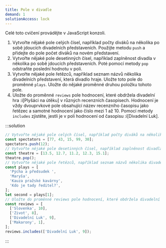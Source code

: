 ```yaml
---
title: Pole v divadle
demand: 1
solutionAccess: lock
---
```


Celé toto cvičení provádějte v JavaScript konzoli.

1. Vytvořte nějaké pole celých čísel, například počty diváků na několika po sobě jdoucích divadelních představeních. Použijte metodu `push` a přidejte do pole počet diváků na novém představení.
1. Vytvořte nějaké pole desetinných čísel, například zaplněnost divadla v několika po sobě jdoucích představeních. Poté pomocí metody `pop` odstraňte poslední hodnotu v poli.
1. Vytvořte nějaké pole řetězců, například seznam názvů několika divadelních představení, která divadlo hraje. Uložte toto pole do proměnné `plays`. Uložte do nějaké proměnné druhou položku tohoto pole.
1. Uložte do proměnné `reviews` pole hodnocení, které obdržela divadelní hra :i[Plyšáci na útěku] v různých recenzních časopisech. Hodnocení je vždy dvouprvkové pole obsahující název recenzního časopisu jako řetězec a samotné hodnocení jako číslo mezi 1 až 10. Pomocí metody `includes` zjistěte, jestli je v poli hodnocení od časopisu :i[Divadelní Luk].

:::solution

```js
// Vytvořte nějaké pole celých čísel, například počty diváků na několika po sobě jdoucích divadelních představeních. Použijte metodu push a přidejte do pole počet diváků na novém představení.
const spectators = [77, 43, 15, 99, 30];
spectators.push(12);
// Vytvořte nějaké pole desetinných čísel, například zaplněnost divadla v několika po sobě jdoucích představeních. Poté pomocí metody pop odstraňte poslední hodnotu v poli.
const theatre = [13.5, 12.7, 11.2, 12.3, 15.1];
theatre.pop();
// Vytvořte nějaké pole řetězců, například seznam názvů několika divadelních představení, která divadlo hraje. Uložte toto pole do proměnné plays. Uložte do nějaké proměnné druhou položku tohoto pole.
const plays = [
  'Pýcha a předsudek ',
  'Maryša',
  'Kauza pražské kavárny',
  'Kdo je tady ředitel?',
];
let second = plays[1];
// Uložte do proměnné reviews pole hodnocení, které obdržela divadelní hra Plyšáci na útěku v různých recenzních časopisech. Hodnocení je vždy dvouprvkové pole obsahující název recenzního časopisu jako řetězec a samotné hodnocení jako číslo mezi 1 až 10. Pomocí metody includes zjistěte, jestli je v recenzích něco od časopisu Divadelní Luk.
const reviews = [
  ['Slovenka', 10],
  ['Zivot', 8],
  ['Divadelní Luk', 9],
  ['Makarony', 1],
];
reviews.includes(['Divadelní Luk', 9]);
```

:::
